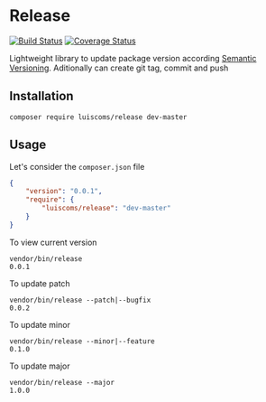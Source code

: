 Release
==

[![Build Status](https://travis-ci.org/luiscoms/release.svg?branch=master)](https://travis-ci.org/luiscoms/release) [![Coverage Status](https://coveralls.io/repos/github/luiscoms/release/badge.svg?branch=master)](https://coveralls.io/github/luiscoms/release?branch=master)

Lightweight library to update package version according [Semantic Versioning](http://semver.org/).
Aditionally can create git tag, commit and push

Installation
----

    composer require luiscoms/release dev-master

Usage
----

Let's consider the `composer.json` file

```json
{
    "version": "0.0.1",
    "require": {
        "luiscoms/release": "dev-master"
    }
}
```

To view current version

    vendor/bin/release
    0.0.1

To update patch

    vendor/bin/release --patch|--bugfix
    0.0.2

To update minor

    vendor/bin/release --minor|--feature
    0.1.0

To update major

    vendor/bin/release --major
    1.0.0
